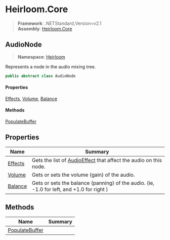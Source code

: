 # Heirloom.Core

> **Framework**: .NETStandard,Version=v2.1  
> **Assembly**: [Heirloom.Core][0]  

## AudioNode

> **Namespace**: [Heirloom][0]  

Represents a node in the audio mixing tree.

```cs
public abstract class AudioNode
```

#### Properties

[Effects][1], [Volume][2], [Balance][3]

#### Methods

[PopulateBuffer][4]

## Properties

| Name         | Summary                                                                                   |
|--------------|-------------------------------------------------------------------------------------------|
| [Effects][1] | Gets the list of [AudioEffect][5] that affect the audio on this node.                     |
| [Volume][2]  | Gets or sets the volume (gain) of the audio.                                              |
| [Balance][3] | Gets or sets the balance (panning) of the audio. (ie, -1.0 for left, and +1.0 for right ) |

## Methods

| Name                | Summary |
|---------------------|---------|
| [PopulateBuffer][4] |         |

[0]: ../Heirloom.Core.md
[1]: Heirloom.AudioNode.Effects.md
[2]: Heirloom.AudioNode.Volume.md
[3]: Heirloom.AudioNode.Balance.md
[4]: Heirloom.AudioNode.PopulateBuffer.md
[5]: Heirloom.AudioEffect.md
